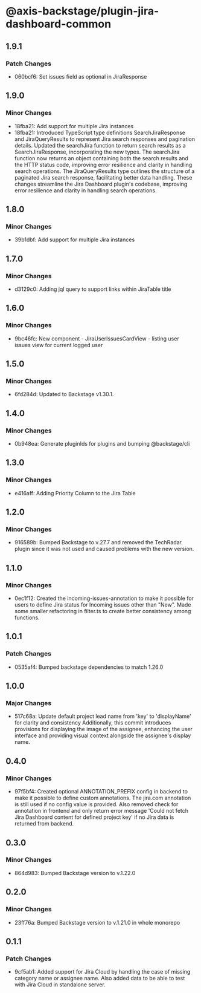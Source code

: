 # @axis-backstage/plugin-jira-dashboard-common

## 1.9.1

### Patch Changes

- 060bcf6: Set issues field as optional in JiraResponse

## 1.9.0

### Minor Changes

- 18fba21: Add support for multiple Jira instances
- 18fba21: Introduced TypeScript type definitions SearchJiraResponse and JiraQueryResults to represent Jira search responses and pagination details.
  Updated the searchJira function to return search results as a SearchJiraResponse, incorporating the new types.
  The searchJira function now returns an object containing both the search results and the HTTP status code, improving error resilience and clarity in handling search operations.
  The JiraQueryResults type outlines the structure of a paginated Jira search response, facilitating better data handling.
  These changes streamline the Jira Dashboard plugin's codebase, improving error resilience and clarity in handling search operations.

## 1.8.0

### Minor Changes

- 39b1dbf: Add support for multiple Jira instances

## 1.7.0

### Minor Changes

- d3129c0: Adding jql query to support links within JiraTable title

## 1.6.0

### Minor Changes

- 9bc46fc: New component - JiraUserIssuesCardView - listing user issues view for current logged user

## 1.5.0

### Minor Changes

- 6fd284d: Updated to Backstage v1.30.1.

## 1.4.0

### Minor Changes

- 0b948ea: Generate pluginIds for plugins and bumping @backstage/cli

## 1.3.0

### Minor Changes

- e416aff: Adding Priority Column to the Jira Table

## 1.2.0

### Minor Changes

- 916589b: Bumped Backstage to v.27.7 and removed the TechRadar plugin since it was not used and caused problems with the new version.

## 1.1.0

### Minor Changes

- 0ec1f12: Created the incoming-issues-annotation to make it possible for users to define Jira status for Incoming issues other than "New". Made some smaller refactoring in filter.ts to create better consistency among functions.

## 1.0.1

### Patch Changes

- 0535af4: Bumped backstage dependencies to match 1.26.0

## 1.0.0

### Major Changes

- 517c68a: Update default project lead name from 'key' to 'displayName' for clarity and consistency Additionally, this commit introduces provisions for displaying the image of the assignee, enhancing the user interface and providing visual context alongside the assignee's display name.

## 0.4.0

### Minor Changes

- 97f5bf4: Created optional ANNOTATION_PREFIX config in backend to make it possible to define custom annotations. The jira.com annotation is still used if no config value is provided. Also removed check for annotation in frontend and only return error message 'Could not fetch Jira Dashboard content for defined project key' if no Jira data is returned from backend.

## 0.3.0

### Minor Changes

- 864d983: Bumped Backstage version to v.1.22.0

## 0.2.0

### Minor Changes

- 23ff76a: Bumped Backstage version to v.1.21.0 in whole monorepo

## 0.1.1

### Patch Changes

- 9cf5ab1: Added support for Jira Cloud by handling the case of missing category name or assignee name. Also added data to be able to test with Jira Cloud in standalone server.
